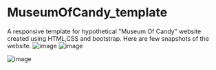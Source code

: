 # MuseumOfCandy_template
A responsive template for hypothetical "Museum Of Candy" website created using HTML,CSS and bootstrap.
Here are few snapshots of the website.
![image](https://user-images.githubusercontent.com/80400920/131096420-33ff5500-4ced-435b-95c1-9ed89766ca71.png)
![image](https://user-images.githubusercontent.com/80400920/131096472-efbbbbdd-b450-4c94-b52b-cf420b2cc455.png)


![image](https://user-images.githubusercontent.com/80400920/131096547-dadfab29-bcae-411a-b0ce-008da82a713a.png)
